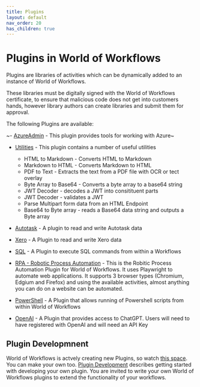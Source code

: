 ```yaml
---
title: Plugins
layout: default
nav_order: 20
has_children: true
---
```


# Plugins in World of Workflows

Plugins are libraries of activities which can be dynamically added to an instance of World of Workflows.

These libraries must be digitally signed with the World of Workflows certificate, to ensure that malicious code does not get into customers hands, however library authors can create libraries and submit them for approval.


The following Plugins are available:

~- [AzureAdmin](azureadmin.md) - This plugin provides tools for working with Azure~

- [Utilities](utilities.md) - This plugin contains a number of useful utilities  
  - HTML to Markdown - Converts HTML to Markdown
  - Markdown to HTML - Converts Markdown to HTML
  - PDF to Text - Extracts the text from a PDF file with OCR or tect overlay
  - Byte Array to Base64 - Converts a byte array to a base64 string
  - JWT Decoder - decodes a JWT into consitituent parts 
  - JWT Decoder - validates a JWT 
  - Parse Multipart form data from an HTML Endpoint
  - Base64 to Byte array - reads a Base64 data string and outputs a Byte array

- [Autotask](autotask.md) - A plugin to read and write Autotask data

- [Xero](xero.md) - A Plugin to read and write Xero data
- [SQL](sql.md) - A Plugin to execute SQL commands from within a Workflows
- [RPA - Robotic Process Automation](rpa.md) - This is the Robitic Process Automation Plugin for World of Workflows. It uses Playwright to automate web applications.  It supports 3 browser types (Chromium, Edgium and Firefox) and using the available activities, almost anything you can do on a website can be automated. 
- [PowerShell](powershell.md) - A Plugin that allows running of Powershell scripts from within World of Workflows
- [OpenAI](openai.md) - A Plugin that provides access to ChatGPT. Users will need to have registered with OpenAI and will need an API Key


## Plugin Developmnent

World of Workflows is actvely creating new Plugins, so watch [this space](https://github.com/World-of-Workflows/WorkflowsUniversity/releases).  You can make your own too.  [Plugin Development](plugin_development.md) describes getting started with developing your own plugin.  You are invited to write your own World of Workflows plugins to extend the functionality of your workflows.  
